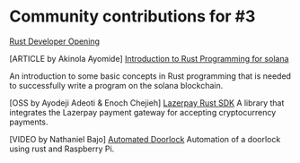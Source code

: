 # Community contributions for #3

[Rust Developer Opening](https://proximal-finch-4f9.notion.site/Rust-Developer-03afbedc6cf24b188bf9caff0581b958)

[ARTICLE by Akinola Ayomide] [Introduction to Rust Programming for solana](https://drayfocus.hashnode.dev/introduction-to-rust-programming-for-solana)

An introduction to some basic concepts in Rust programming that is needed to successfully write a program on the solana blockchain.

[OSS by Ayodeji Adeoti & Enoch Chejieh] [Lazerpay Rust SDK](https://crates.io/crates/lazerpay-rust-sdk)
A library that integrates the Lazerpay payment gateway for accepting cryptocurrency payments.

[VIDEO by Nathaniel Bajo] [Automated Doorlock](https://www.youtube.com/watch?v=PjZh19o5sdM) 
Automation of a doorlock using rust and Raspberry Pi.